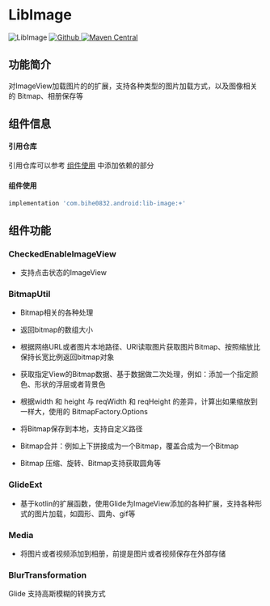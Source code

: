 # LibImage

![LibImage](https://img.shields.io/badge/AndroidAppFactory-LibImage-brightgreen)
[ ![Github](https://img.shields.io/badge/Github-LibImage-brightgreen?style=social) ](https://github.com/bihe0832/AndroidAppFactory/tree/master/LibImage)
[ ![Maven Central](https://img.shields.io/maven-central/v/com.bihe0832.android/lib-image)](https://search.maven.org/artifact/com.bihe0832.android/lib-image)

## 功能简介

对ImageView加载图片的的扩展，支持各种类型的图片加载方式，以及图像相关的 Bitmap、相册保存等

## 组件信息

#### 引用仓库

引用仓库可以参考 [组件使用](./../start.md) 中添加依赖的部分

#### 组件使用

```groovy
implementation 'com.bihe0832.android:lib-image:+'
```

## 组件功能

### CheckedEnableImageView

- 支持点击状态的ImageView

### BitmapUtil

- Bitmap相关的各种处理

- 返回bitmap的数组大小

- 根据网络URL或者图片本地路径、URI读取图片获取图片Bitmap、按照缩放比保持长宽比例返回bitmap对象

- 获取指定View的Bitmap数据、基于数据做二次处理，例如：添加一个指定颜色、形状的浮层或者背景色

- 根据width 和 height 与 reqWidth 和 reqHeight 的差异，计算出如果缩放到一样大，使用的 BitmapFactory.Options

- 将Bitmap保存到本地，支持自定义路径

- Bitmap合并：例如上下拼接成为一个Bitmap，覆盖合成为一个Bitmap

- Bitmap 压缩、旋转、Bitmap支持获取圆角等

### GlideExt

- 基于kotlin的扩展函数，使用Glide为ImageView添加的各种扩展，支持各种形式的图片加载，如圆形、圆角、gif等

### Media

- 将图片或者视频添加到相册，前提是图片或者视频保存在外部存储

### BlurTransformation

Glide 支持高斯模糊的转换方式
